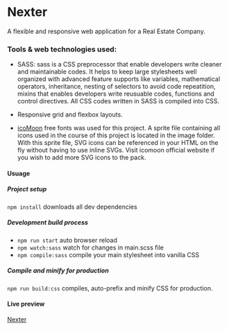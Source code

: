 # Nexter

A flexible and responsive web application for a Real Estate Company.

### Tools & web technologies used:

- SASS: sass is a CSS preprocessor that enable developers write cleaner and maintainable codes. It helps to keep large stylesheets well organized with advanced feature supports like variables, mathematical operators, inheritance, nesting of selectors to avoid code repeatition, mixins that enables developers write reusuable codes, functions and control directives. All CSS codes written in SASS is compiled into CSS.

- Responsive grid and flexbox layouts.

- [icoMoon](https://icomoon.io/) free fonts was used for this project. A sprite file containing all icons used in the course of this project is located in the image folder. With this sprite file, SVG icons can be referenced in your HTML on the fly without having to use inline SVGs. Visit icomoon official website if you wish to add more SVG icons to the pack.

#### Usuage

##### Project setup

`npm install` downloads all dev dependencies

##### Development build process

- `npm run start` auto browser reload
- `npm watch:sass` watch for changes in main.scss file
- `npm compile:sass` compile your main stylesheet into vanilla CSS

##### Compile and minify for production

`npm run build:css` compiles, auto-prefix and minify CSS for production.

#### Live preview

[Nexter](https://nexiter.netlify.app/)
